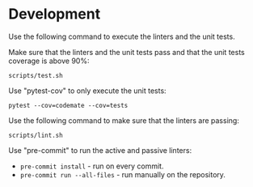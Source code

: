 # Development

Use the following command to execute the linters and the unit tests.

Make sure that the linters and the unit tests pass and that the unit tests coverage
is above 90%:

`scripts/test.sh`

Use "pytest-cov" to only execute the unit tests:

`pytest --cov=codemate --cov=tests`

Use the following command to make sure that the linters are passing:

`scripts/lint.sh`

Use "pre-commit" to run the active and passive linters:

* `pre-commit install` - run on every commit.
* `pre-commit run --all-files` - run manually on the repository.
